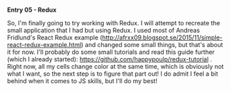 **Entry 05 - Redux**

So, I'm finally going to try working with Redux. I will attempt to recreate the small application that I had but using Redux. I used most of Andreas Fridlund's React Redux example (http://afrxx09.blogspot.se/2015/11/simple-react-redux-example.html) and changed some small things, but that's about it for now. I'll probably do some small tutorials and read this guide further (which I already started): https://github.com/happypoulp/redux-tutorial .
Right now, all my cells change color at the same time, which is obviously not what I want, so the next step is to figure that part out! I do admit I feel a bit behind when it comes to JS skills, but I'll do my best!
